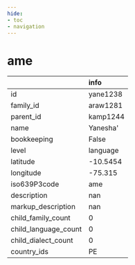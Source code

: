 ```yaml
---
hide:
- toc
- navigation
---
```

# ame
|                      | info     |
|:---------------------|:---------|
| id                   | yane1238 |
| family_id            | araw1281 |
| parent_id            | kamp1244 |
| name                 | Yanesha' |
| bookkeeping          | False    |
| level                | language |
| latitude             | -10.5454 |
| longitude            | -75.315  |
| iso639P3code         | ame      |
| description          | nan      |
| markup_description   | nan      |
| child_family_count   | 0        |
| child_language_count | 0        |
| child_dialect_count  | 0        |
| country_ids          | PE       |